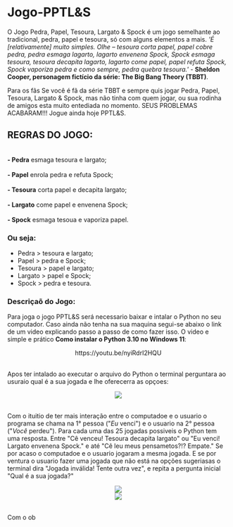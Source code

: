 # Jogo-PPTL&amp;S
O Jogo Pedra, Papel, Tesoura, Largato &amp; Spock é um jogo semelhante ao tradicional, pedra, papel e tesoura, só com alguns elementos a mais.
*'É [relativamente] muito simples. Olhe – tesoura corta papel, papel cobre pedra, pedra esmaga lagarto, lagarto envenena Spock, 
Spock esmaga tesoura, tesoura decapita lagarto, lagarto come papel, papel refuta Spock, Spock vaporiza pedra e como sempre, 
pedra quebra tesoura.'* - **Sheldon Cooper, personagem fictício da série: The Big Bang Theory (TBBT)**.

Para os fãs
Se você é fã da série TBBT e sempre quis jogar Pedra, Papel, Tesoura, Largato &amp; Spock, mas não tinha com quem jogar, ou sua rodinha de
amigos esta muito entediada no momento. SEUS PROBLEMAS ACABARAM!!! Jogue ainda hoje PPTL&amp;S.

## REGRAS DO JOGO:

<br> **- Pedra** esmaga tesoura e largato; </br>
<br> **- Papel** enrola pedra e refuta Spock; </br>
<br> **- Tesoura** corta papel e decapita largato; </br>
<br> **- Largato** come papel e envenena Spock; </br>
<br> **- Spock** esmaga tesoua e vaporiza papel. </br>

### Ou seja:
* Pedra > tesoura e largato;
* Papel > pedra e Spock;
* Tesoura > papel e largato;
* Largato > papel e Spock;
* Spock > pedra e tesoura.

### Descriçaõ do Jogo:
Para joga o jogo PPTL&amp;S será necessario baixar e intalar o Python no seu computador. Caso ainda não tenha na sua maquina segui-se abaixo o link de um video explicando passo a passo de como fazer isso. O video e simple e prático **Como instalar o Python 3.10 no Windows 11**:

<div align="center">
  https://youtu.be/nyiRdrI2HQU
</div>

<br>Apos ter intalado ao executar o arquivo do Python o terminal perguntara ao usuraio qual é a sua jogada e lhe oferecerra as opçoes:</br>

<div align="center">
<img src="https://user-images.githubusercontent.com/126103951/226940838-4093f697-3789-4069-bc33-c03e2929d458.png"/>
</div>

<br> Com o ituitio de ter mais interação entre o computadoe e o usuario o programa se chama na 1° pessoa ("*Eu* venci") e o usuario na 2° pessoa ("*Você* perdeu"). Para cada uma das 25 jogadas possiveis o Python tem uma resposta. Entre "Cê venceu! Tesoura decapita largato" ou "Eu venci! Largato envenena Spock." e até "Cê leu meus pensametos?!? Empate." Se por acaso o computadoe e o usuario jogaram a mesma jogada. E se por ventura o usuario fazer uma jogada que não está na opções sugeriasas o terminal dira "Jogada inválida! Tente outra vez", e repita a pergunta inicial "Qual é a sua jogada?" </br>

<div align="center">
<img src="https://user-images.githubusercontent.com/126103951/227278988-335c034e-bbb8-4196-9332-6be4a6620b31.png"/>
</div>

<div align="center">
<img src="https://user-images.githubusercontent.com/126103951/227272719-9d09cc6e-5c94-40db-ad8f-9c80501f69c1.png"/>
</div>

<br> Com o ob</br>
